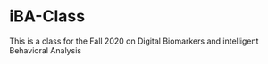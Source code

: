 # iBA-Class
This is a class for the Fall 2020 on Digital Biomarkers and intelligent Behavioral Analysis

